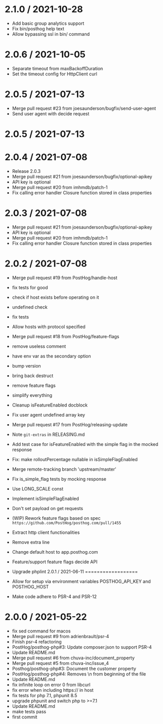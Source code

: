 
2.1.0 / 2021-10-28
==================

  * Add basic group analytics support
  * Fix bin/posthog help text
  * Allow bypassing ssl in bin/ command

2.0.6 / 2021-10-05
==================

  * Separate timeout from maxBackoffDuration
  * Set the timeout config for HttpClient curl

2.0.5 / 2021-07-13
==================

  * Merge pull request #23 from joesaunderson/bugfix/send-user-agent
  * Send user agent with decide request

2.0.5 / 2021-07-13
==================



2.0.4 / 2021-07-08
==================

  * Release 2.0.3
  * Merge pull request #21 from joesaunderson/bugfix/optional-apikey
  * API key is optional
  * Merge pull request #20 from imhmdb/patch-1
  * Fix calling error handler Closure function stored in class properties

2.0.3 / 2021-07-08
==================

  * Merge pull request #21 from joesaunderson/bugfix/optional-apikey
  * API key is optional
  * Merge pull request #20 from imhmdb/patch-1
  * Fix calling error handler Closure function stored in class properties

2.0.2 / 2021-07-08
==================

  * Merge pull request #19 from PostHog/handle-host
  * fix tests for good
  * check if host exists before operating on it
  * undefined check
  * fix tests
  * Allow hosts with protocol specified
  * Merge pull request #18 from PostHog/feature-flags
  * remove useless comment
  * have env var as the secondary option
  * bump version
  * bring back destruct
  * remove feature flags
  * simplify everything
  * Cleanup isFeatureEnabled docblock
  * Fix user agent undefined array key
  * Merge pull request #17 from PostHog/releasing-update
  * Note `git-extras` in RELEASING.md
  * Add test case for isFeatureEnabled with the simple flag in the mocked response
  * Fix: make rolloutPercentage nullable in isSimpleFlagEnabled
  * Merge remote-tracking branch 'upstream/master'
  * Fix is_simple_flag tests by mocking response
  * Use LONG_SCALE const
  * Implement isSimpleFlagEnabled
  * Don't set payload on get requests
  * (WIP) Rework feature flags based on spec `https://github.com/PostHog/posthog.com/pull/1455`
  * Extract http client functionalities
  * Remove extra line
  * Change default host to app.posthog.com
  * Feature/support feature flags decide API
  * Upgrade phplint
2.0.1 / 2021-06-11
==================

  * Allow for setup via environment variables POSTHOG_API_KEY and POSTHOG_HOST
  * Make code adhere to PSR-4 and PSR-12

2.0.0 / 2021-05-22
==================

  * fix sed command for macos
  * Merge pull request #9 from adrienbrault/psr-4
  * Finish psr-4 refactoring
  * PostHog/posthog-php#3: Update composer.json to support PSR-4
  * Update README.md
  * Merge pull request #6 from chuva-inc/document_property
  * Merge pull request #5 from chuva-inc/issue_4
  * Posthog/posthog-php#3: Document the customer property
  * PostHog/posthog-php#4: Removes \n from beginning of the file
  * Update README.md
  * fix infinite loop on error 0 from libcurl
  * fix error when including https:// in host
  * fix tests for php 7.1, phpunit 8.5
  * upgrade phpunit and switch php to >=7.1
  * Update README.md
  * make tests pass
  * first commit
